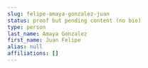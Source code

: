 ```yaml
---
slug: felipe-amaya-gonzalez-juan
status: proof but pending content (no bio)
type: person
last_name: Amaya Gonzalez
first_name: Juan Felipe
alias: null
affiliations: []
---
```


